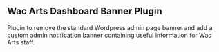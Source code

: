 ## Wac Arts Dashboard Banner Plugin

Plugin to remove the standard Wordpress admin page banner and add a custom admin notification banner containing useful information for Wac Arts staff.
